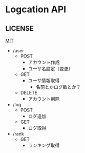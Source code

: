 # Logcation API

## LICENSE

[MIT](./LICENSE)

- /user
  - POST
    - アカウント作成
    - ユーザ名設定（変更）
  - GET
    - ユーザ情報取得
      - 名前とかログ数とか？
  - DELETE
    - アカウント削除
- /log
  - POST
    - ログ追加
  - GET
    - ログ取得
- /rank
  - GET
    - ランキング取得
